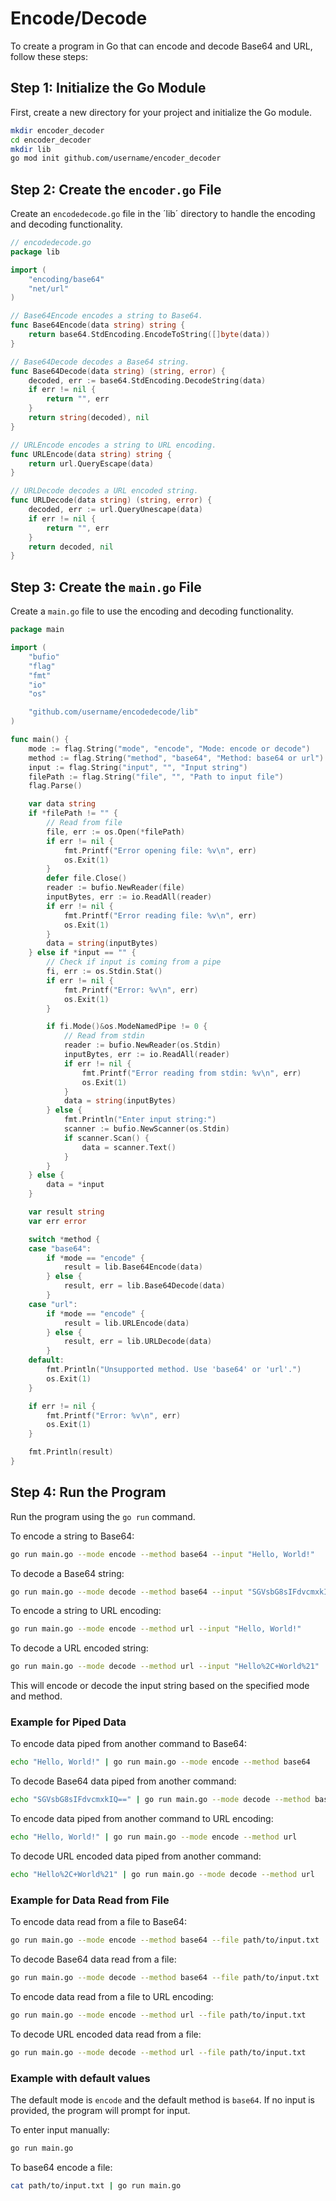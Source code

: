 # Encode/Decode

To create a program in Go that can encode and decode Base64 and URL, follow these steps:

## Step 1: Initialize the Go Module

First, create a new directory for your project and initialize the Go module.

```sh
mkdir encoder_decoder
cd encoder_decoder
mkdir lib
go mod init github.com/username/encoder_decoder
```

## Step 2: Create the `encoder.go` File

Create an `encodedecode.go` file in the ´lib´ directory to handle the encoding and decoding functionality.

```go
// encodedecode.go
package lib

import (
	"encoding/base64"
	"net/url"
)

// Base64Encode encodes a string to Base64.
func Base64Encode(data string) string {
    return base64.StdEncoding.EncodeToString([]byte(data))
}

// Base64Decode decodes a Base64 string.
func Base64Decode(data string) (string, error) {
    decoded, err := base64.StdEncoding.DecodeString(data)
    if err != nil {
        return "", err
    }
    return string(decoded), nil
}

// URLEncode encodes a string to URL encoding.
func URLEncode(data string) string {
    return url.QueryEscape(data)
}

// URLDecode decodes a URL encoded string.
func URLDecode(data string) (string, error) {
    decoded, err := url.QueryUnescape(data)
    if err != nil {
        return "", err
    }
    return decoded, nil
}
```

## Step 3: Create the `main.go` File

Create a `main.go` file to use the encoding and decoding functionality.

```go
package main

import (
	"bufio"
	"flag"
	"fmt"
	"io"
	"os"

	"github.com/username/encodedecode/lib"
)

func main() {
	mode := flag.String("mode", "encode", "Mode: encode or decode")
	method := flag.String("method", "base64", "Method: base64 or url")
	input := flag.String("input", "", "Input string")
	filePath := flag.String("file", "", "Path to input file")
	flag.Parse()

	var data string
	if *filePath != "" {
		// Read from file
		file, err := os.Open(*filePath)
		if err != nil {
			fmt.Printf("Error opening file: %v\n", err)
			os.Exit(1)
		}
		defer file.Close()
		reader := bufio.NewReader(file)
		inputBytes, err := io.ReadAll(reader)
		if err != nil {
			fmt.Printf("Error reading file: %v\n", err)
			os.Exit(1)
		}
		data = string(inputBytes)
	} else if *input == "" {
		// Check if input is coming from a pipe
		fi, err := os.Stdin.Stat()
		if err != nil {
			fmt.Printf("Error: %v\n", err)
			os.Exit(1)
		}

		if fi.Mode()&os.ModeNamedPipe != 0 {
			// Read from stdin
			reader := bufio.NewReader(os.Stdin)
			inputBytes, err := io.ReadAll(reader)
			if err != nil {
				fmt.Printf("Error reading from stdin: %v\n", err)
				os.Exit(1)
			}
			data = string(inputBytes)
		} else {
			fmt.Println("Enter input string:")
			scanner := bufio.NewScanner(os.Stdin)
			if scanner.Scan() {
				data = scanner.Text()
			}
		}
	} else {
		data = *input
	}

	var result string
	var err error

	switch *method {
	case "base64":
		if *mode == "encode" {
			result = lib.Base64Encode(data)
		} else {
			result, err = lib.Base64Decode(data)
		}
	case "url":
		if *mode == "encode" {
			result = lib.URLEncode(data)
		} else {
			result, err = lib.URLDecode(data)
		}
	default:
		fmt.Println("Unsupported method. Use 'base64' or 'url'.")
		os.Exit(1)
	}

	if err != nil {
		fmt.Printf("Error: %v\n", err)
		os.Exit(1)
	}

	fmt.Println(result)
}
```

## Step 4: Run the Program

Run the program using the `go run` command.

To encode a string to Base64:

```sh
go run main.go --mode encode --method base64 --input "Hello, World!"
```

To decode a Base64 string:

```sh
go run main.go --mode decode --method base64 --input "SGVsbG8sIFdvcmxkIQ=="
```

To encode a string to URL encoding:

```sh
go run main.go --mode encode --method url --input "Hello, World!"
```

To decode a URL encoded string:

```sh
go run main.go --mode decode --method url --input "Hello%2C+World%21"
```

This will encode or decode the input string based on the specified mode and method.

### Example for Piped Data

To encode data piped from another command to Base64:

```sh
echo "Hello, World!" | go run main.go --mode encode --method base64
```

To decode Base64 data piped from another command:

```sh
echo "SGVsbG8sIFdvcmxkIQ==" | go run main.go --mode decode --method base64
```

To encode data piped from another command to URL encoding:

```sh
echo "Hello, World!" | go run main.go --mode encode --method url
```

To decode URL encoded data piped from another command:

```sh
echo "Hello%2C+World%21" | go run main.go --mode decode --method url
```

### Example for Data Read from File

To encode data read from a file to Base64:

```sh
go run main.go --mode encode --method base64 --file path/to/input.txt
```

To decode Base64 data read from a file:

```sh
go run main.go --mode decode --method base64 --file path/to/input.txt
```

To encode data read from a file to URL encoding:

```sh
go run main.go --mode encode --method url --file path/to/input.txt
```

To decode URL encoded data read from a file:

```sh
go run main.go --mode decode --method url --file path/to/input.txt
```

### Example with default values

The default mode is `encode` and the default method is `base64`. If no input is provided, the program will prompt for input.

To enter input manually:

```sh
go run main.go
```

To base64 encode a file:

```sh
cat path/to/input.txt | go run main.go
```